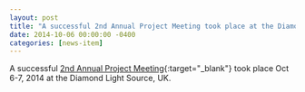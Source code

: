 ```yaml
---
layout: post
title: "A successful 2nd Annual Project Meeting took place at the Diamond Light Source, UK"
date: 2014-10-06 00:00:00 -0400
categories: [news-item]
---
```

A successful [2nd Annual Project Meeting](/Meetings/Second/Program.html "2nd Project Meeting"){:target="_blank"}
took place Oct 6-7, 2014 at the Diamond Light Source, UK.